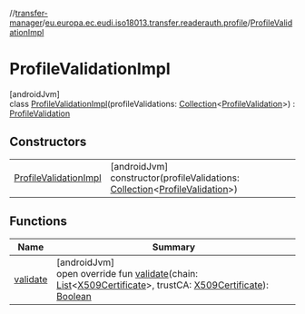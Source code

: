 //[transfer-manager](../../../index.md)/[eu.europa.ec.eudi.iso18013.transfer.readerauth.profile](../index.md)/[ProfileValidationImpl](index.md)

# ProfileValidationImpl

[androidJvm]\
class [ProfileValidationImpl](index.md)(profileValidations: [Collection](https://kotlinlang.org/api/latest/jvm/stdlib/kotlin-stdlib/kotlin.collections/-collection/index.html)&lt;[ProfileValidation](../-profile-validation/index.md)&gt;) : [ProfileValidation](../-profile-validation/index.md)

## Constructors

| | |
|---|---|
| [ProfileValidationImpl](-profile-validation-impl.md) | [androidJvm]<br>constructor(profileValidations: [Collection](https://kotlinlang.org/api/latest/jvm/stdlib/kotlin-stdlib/kotlin.collections/-collection/index.html)&lt;[ProfileValidation](../-profile-validation/index.md)&gt;) |

## Functions

| Name | Summary |
|---|---|
| [validate](validate.md) | [androidJvm]<br>open override fun [validate](validate.md)(chain: [List](https://kotlinlang.org/api/latest/jvm/stdlib/kotlin-stdlib/kotlin.collections/-list/index.html)&lt;[X509Certificate](https://developer.android.com/reference/kotlin/java/security/cert/X509Certificate.html)&gt;, trustCA: [X509Certificate](https://developer.android.com/reference/kotlin/java/security/cert/X509Certificate.html)): [Boolean](https://kotlinlang.org/api/latest/jvm/stdlib/kotlin-stdlib/kotlin/-boolean/index.html) |
